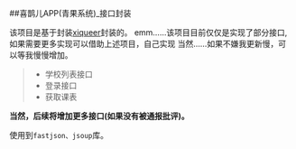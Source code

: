 ##喜鹊儿APP(青果系统)_接口封装

该项目是基于封装[xiqueer](https://github.com/GangJust/xiqueer "xiqueer")封装的。
emm……该项目目前仅仅是实现了部分接口,如果需要更多实现可以借助上述项目，自己实现
当然……如果不嫌我更新慢，可以等我慢慢增加。
> - 学校列表接口
> - 登录接口
> - 获取课表

**当然，后续将增加更多接口(如果没有被通报批评)。**

使用到`fastjson、jsoup`库。